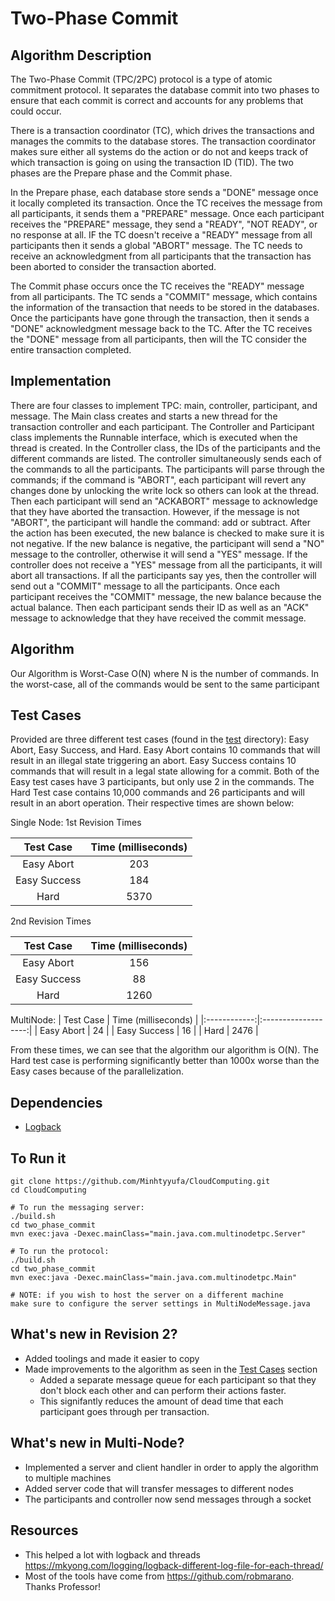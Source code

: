 # Two-Phase Commit 
## Algorithm Description
The Two-Phase Commit (TPC/2PC) protocol is a type of atomic commitment protocol. It separates the database commit into two phases to ensure that each commit is correct and accounts for any problems that could occur. 

There is a transaction coordinator (TC), which drives the transactions and manages the commits to the database stores. The transaction coordinator makes sure either all systems do the action or do not and keeps track of which transaction is going on using the transaction ID (TID). The two phases are the Prepare phase and the Commit phase. 

In the Prepare phase, each database store sends a "DONE" message once it locally completed its transaction. Once the TC receives the message from all participants, it sends them a "PREPARE" message. Once each participant receives the "PREPARE" message, they send a "READY", "NOT READY", or no response at all. IF the TC doesn't receive a "READY" message from all participants then it sends a global "ABORT" message. The TC needs to receive an acknowledgment from all participants that the transaction has been aborted to consider the transaction aborted.  

The Commit phase occurs once the TC receives the "READY" message from all participants. The TC sends a "COMMIT" message, which contains the information of the transaction that needs to be stored in the databases. Once the participants have gone through the transaction, then it sends a "DONE" acknowledgment message back to the TC. After the TC receives the "DONE" message from all participants, then will the TC consider the entire transaction completed.


## Implementation
There are four classes to implement TPC: main, controller, participant, and message. The Main class creates and starts a new thread for the transaction controller and each participant. The Controller and Participant class implements the Runnable interface, which is executed when the thread is created. In the Controller class, the IDs of the participants and the different commands are listed. The controller simultaneously sends each of the commands to all the participants. The participants will parse through the commands; if the command is "ABORT", each participant will revert any changes done by unlocking the write lock so others can look at the thread. Then each participant will send an "ACKABORT" message to acknowledge that they have aborted the transaction. However, if the message is not "ABORT", the participant will handle the command: add or subtract. After the action has been executed, the new balance is checked to make sure it is not negative. If the new balance is negative, the participant will send a "NO" message to the controller, otherwise it will send a "YES" message. If the controller does not receive a "YES" message from all the participants, it will abort all transactions. If all the participants say yes, then the controller will send out a "COMMIT" message to all the participants. Once each participant receives the "COMMIT" message, the new balance because the actual balance. Then each participant sends their ID as well as an "ACK" message to acknowledge that they have received the commit message. 

## Algorithm
Our Algorithm is Worst-Case O(N) where N is the number of commands. In the worst-case, all of the commands would be sent to the same participant

## Test Cases
Provided are three different test cases (found in the [test](./test) directory): Easy Abort, Easy Success, and Hard.
Easy Abort contains 10 commands that will result in an illegal state triggering an abort. Easy Success contains 10 commands that
will result in a legal state allowing for a commit. Both of the Easy test cases have 3 participants, but only use 2 in the commands.
The Hard Test case contains 10,000 commands and 26 participants and will result in an abort operation. Their respective times
are shown below:


Single Node:
1st Revision Times

|   Test Case  | Time (milliseconds) |
|:------------:|:-------------------:|
|  Easy Abort  |         203         |
| Easy Success |         184         |
|     Hard     |         5370        |

2nd Revision Times

|   Test Case  | Time (milliseconds) |
|:------------:|:-------------------:|
|  Easy Abort  |         156         |
| Easy Success |           88       |
|     Hard     |         1260        |

MultiNode: 
|   Test Case  | Time (milliseconds) |
|:------------:|:-------------------:|
|  Easy Abort  |         24         |
| Easy Success |         16         |
|     Hard     |         2476        |

From these times, we can see that the algorithm our algorithm is O(N). The Hard test case is performing significantly better than 1000x worse than the Easy cases
because of the parallelization. 

## Dependencies
- [Logback](http://logback.qos.ch/)

## To Run it
```$xslt
git clone https://github.com/Minhtyyufa/CloudComputing.git
cd CloudComputing

# To run the messaging server:
./build.sh
cd two_phase_commit
mvn exec:java -Dexec.mainClass="main.java.com.multinodetpc.Server"

# To run the protocol:
./build.sh
cd two_phase_commit
mvn exec:java -Dexec.mainClass="main.java.com.multinodetpc.Main"

# NOTE: if you wish to host the server on a different machine 
make sure to configure the server settings in MultiNodeMessage.java
```

## What's new in Revision 2?

- Added toolings and made it easier to copy
- Made improvements to the algorithm as seen in the [Test Cases](#test-cases) section
    - Added a separate message queue for each participant so that they don't block each other and can perform their actions faster.
    - This signifantly reduces the amount of dead time that each participant goes through per transaction.


## What's new in Multi-Node?

- Implemented a server and client handler in order to apply the algorithm to multiple machines
- Added server code that will transfer messages to different nodes
- The participants and controller now send messages through a socket 


## Resources
- This helped a lot with logback and threads https://mkyong.com/logging/logback-different-log-file-for-each-thread/
- Most of the tools have come from https://github.com/robmarano. Thanks Professor!
